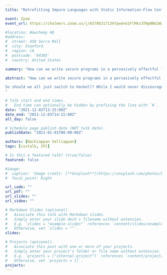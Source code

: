 ```yaml
---
title: "Retrofitting Impure Languages with Static Information-Flow Control"

event: Zoom
event_url: https://chalmers.zoom.us/j/65786317139?pwd=U1FlMks3THpNNG1WaFRJNkJxQXdBQT09

#location: Wowchemy HQ
#address:
#  street: 450 Serra Mall
#  city: Stanford
#  region: CA
#  postcode: '94305'
#  country: United States

summary: "How can we write secure programs in a pervasively effectful language? In a “pure” language, such as Haskell, effects performed by a program are recorded explicitly in its type. Thus, a function of type Int -> Int is just that: a function that receives an integer and returns an integer. It does not perform side effects such as writing to or reading from a channel. In an impure language, such as ML, however, a function of type Int -> Int may read, write, or even order a burrito. It’s impossible to assert that a function is secure from its type alone, since it may be performing invisible side effects that may leak a secret."

abstract: "How can we write secure programs in a pervasively effectful language? In a “pure” language, such as Haskell, effects performed by a program are recorded explicitly in its type. Thus, a function of type Int -> Int is just that: a function that receives an integer and returns an integer. It does not perform side effects such as writing to or reading from a channel. In an impure language, such as ML, however, a function of type Int -> Int may read, write, or even order a burrito. It’s impossible to assert that a function is secure from its type alone, since it may be performing invisible side effects that may leak a secret. For this reason, standard approaches to enforcing static Information-Flow Control (IFC)—be it fine-grained or coarse-grained—are not readily applicable to impure languages since they require a complete reimplementation of the compiler and significant ingenuity from the programmer to restructure programs to conform to the new enforcement paradigm.

So should we all just switch to Haskell? While I would never discourage anybody from doing that, this talk is about developing the foundations for retrofitting impure languages with static IFC at a much lower cost. In a recent result, Choudhury and Krishnaswami [1] show how purity can be recovered in an impure language by using capabilities and a special “modal” type operator. In this informal talk, I’ll show how their observations, in combination with recent advances in formulating modal types, pave the way towards the goal of this work.
"

# Talk start and end times.
#   End time can optionally be hidden by prefixing the line with `#`.
date: "2021-12-03T13:15:00Z"
date_end: "2021-12-03T14:15:00Z"
all_day: false

# Schedule page publish date (NOT talk date).
publishDate: "2021-01-01T00:00:00Z"

authors: [Nachiappan Valliappan]
tags: [csstalk, IFC]

# Is this a featured talk? (true/false)
featured: false

#image:
#  caption: 'Image credit: [**Unsplash**](https://unsplash.com/photos/bzdhc5b3Bxs)'
#  focal_point: Right

url_code: ""
url_pdf: ""
url_slides: ""
url_video: ""

# Markdown Slides (optional).
#   Associate this talk with Markdown slides.
#   Simply enter your slide deck's filename without extension.
#   E.g. `slides = "example-slides"` references `content/slides/example-slides.md`.
#   Otherwise, set `slides = ""`.
slides:

# Projects (optional).
#   Associate this post with one or more of your projects.
#   Simply enter your project's folder or file name without extension.
#   E.g. `projects = ["internal-project"]` references `content/project/deep-learning/index.md`.
#   Otherwise, set `projects = []`.
projects:
---
```


